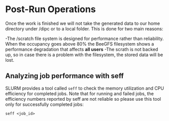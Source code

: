 # Post-Run Operations

Once the work is finished we will not take the generated data to our home directory under /dipc or to a local folder. This is done for two main reasons:

-The /scratch file system is designed for performance rather than reliability. When the occupancy goes above 80% the BeeGFS filesystem shows a performance degradation that affects **all users**
-The scrath is not backed up, so in case there is a problem with the filesystem, the stored data will be lost.

## Analyzing job performance with seff

SLURM provides a tool called ``seff`` to check the memory utilization and CPU efficiency for completed jobs. Note that for running and failed jobs, the efficiency numbers reported by seff are not reliable so please use this tool only for successfully completed jobs:

```
seff <job_id>
```




